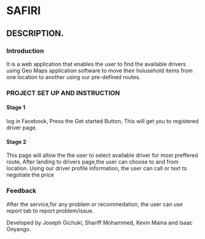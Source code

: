 # SAFIRI


## DESCRIPTION.

### Introduction

It is a web application that enables the user to find the available drivers using Geo Maps application 
software to move their hoiusehold items from one location to another using our pre-defined routes.

### PROJECT SET UP AND INSTRUCTION

#### Stage 1
log in Facebook,
Press the Get started Button,
This will get you to registered driver page.

#### Stage 2
This page will allow the the user to select available driver for most preffered route,
After landing to drivers page,the user can choose to and from location.
Using our driver profile information, the user can call or text to negotiate the price

### Feedback

After the service,for any problem or recommedation, the user can use report tab to report problem/issue.


Developed by Joseph Gichuki, Shariff Mohammed, Kevin Maina and Isaac Onyango.
